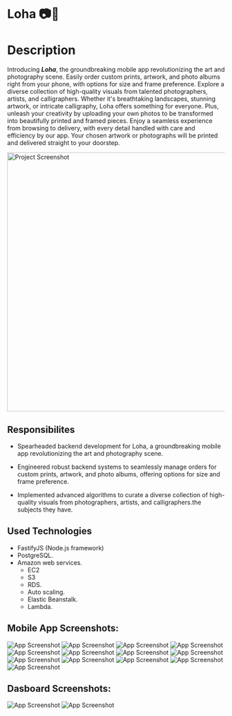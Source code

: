 # Loha 📷🎨

# Description
Introducing **_Loha_**, the groundbreaking mobile app revolutionizing the art and photography scene. Easily order custom prints, artwork, and photo albums right from your phone, with options for size and frame preference. Explore a diverse collection of high-quality visuals from talented photographers, artists, and calligraphers. Whether it's breathtaking landscapes, stunning artwork, or intricate calligraphy, Loha offers something for everyone. Plus, unleash your creativity by uploading your own photos to be transformed into beautifully printed and framed pieces. Enjoy a seamless experience from browsing to delivery, with every detail handled with care and efficiency by our app. Your chosen artwork or photographs will be printed and delivered straight to your doorstep.

<img src="images/screenshot.png" alt="Project Screenshot" width="600">

## Responsibilites

- Spearheaded backend development for Loha, a groundbreaking mobile app revolutionizing the art and photography scene.

- Engineered robust backend systems to seamlessly manage orders for custom prints, artwork, and photo albums, offering options for size and frame preference.

- Implemented advanced algorithms to curate a diverse collection of high-quality visuals from photographers, artists, and calligraphers.the subjects they have.

## Used Technologies

- FastifyJS (Node.js framework)
- PostgreSQL.
- Amazon web services.
    - EC2
    - S3
    - RDS.
    - Auto scaling.
    - Elastic Beanstalk.
    - Lambda.




## Mobile App Screenshots: 
![App Screenshot](assets/sign-up.png)
![App Screenshot](assets/otp.png)
![App Screenshot](assets/homepage.png)
![App Screenshot](assets/gallery.png)
![App Screenshot](assets/view-image.png)
![App Screenshot](assets/buy-image.png)
![App Screenshot](assets/choose-image-specs.png)
![App Screenshot](assets/checkout.png)
![App Screenshot](assets/loha-store.png)
![App Screenshot](assets/filtering-loha-store.png)
![App Screenshot](assets/order-tracking.png)
![App Screenshot](assets/upload-photos.png)
![App Screenshot](assets/create-photo.png)

## Dasboard Screenshots:
![App Screenshot](assets/dashboard-1.png)
![App Screenshot](assets/dashboard-2.png)
